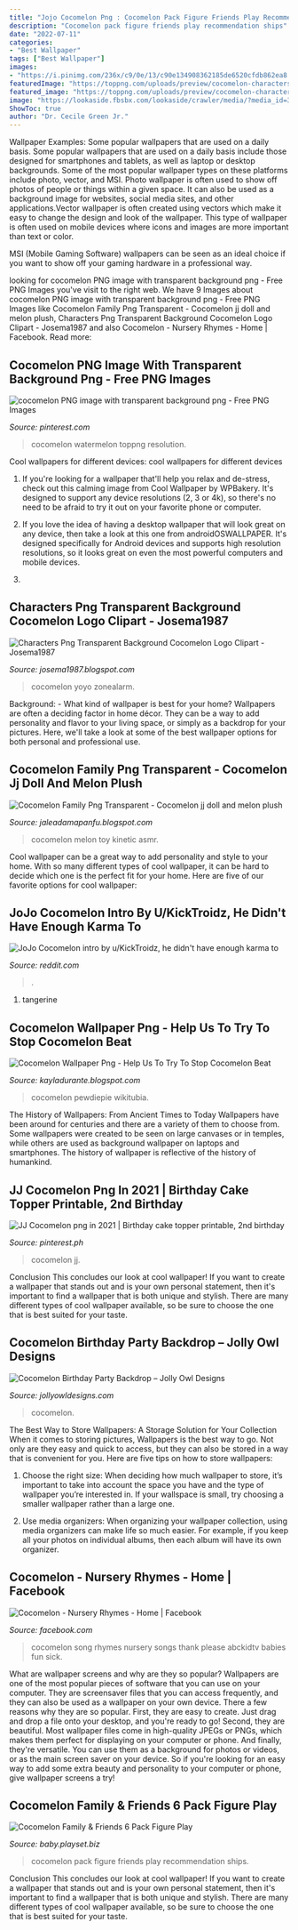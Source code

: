 ```yaml
---
title: "Jojo Cocomelon Png : Cocomelon Pack Figure Friends Play Recommendation Ships"
description: "Cocomelon pack figure friends play recommendation ships"
date: "2022-07-11"
categories:
- "Best Wallpaper"
tags: ["Best Wallpaper"]
images:
- "https://i.pinimg.com/236x/c9/0e/13/c90e134908362185de6520cfdb862ea8.jpg?nii=t"
featuredImage: "https://toppng.com/uploads/preview/cocomelon-characters-png-11606710806ggqwqssfyz.png"
featured_image: "https://toppng.com/uploads/preview/cocomelon-characters-png-11606710806ggqwqssfyz.png"
image: "https://lookaside.fbsbx.com/lookaside/crawler/media/?media_id=392770897972071"
ShowToc: true
author: "Dr. Cecile Green Jr."
---
```



Wallpaper Examples: Some popular wallpapers that are used on a daily basis.
Some popular wallpapers that are used on a daily basis include those designed for smartphones and tablets, as well as laptop or desktop backgrounds. Some of the most popular wallpaper types on these platforms include photo, vector, and MSI. 
Photo wallpaper is often used to show off photos of people or things within a given space. It can also be used as a background image for websites, social media sites, and other applications.Vector wallpaper is often created using vectors which make it easy to change the design and look of the wallpaper. This type of wallpaper is often used on mobile devices where icons and images are more important than text or color. 

MSI (Mobile Gaming Software) wallpapers can be seen as an ideal choice if you want to show off your gaming hardware in a professional way.

	

		
looking for cocomelon PNG image with transparent background png - Free PNG Images you've visit to the right web. We have 9 Images about cocomelon PNG image with transparent background png - Free PNG Images like Cocomelon Family Png Transparent - Cocomelon jj doll and melon plush, Characters Png Transparent Background Cocomelon Logo Clipart - Josema1987 and also Cocomelon - Nursery Rhymes - Home | Facebook. Read more:
		
    
## Cocomelon PNG Image With Transparent Background Png - Free PNG Images

<img loading=lazy src="https://i.pinimg.com/236x/c9/0e/13/c90e134908362185de6520cfdb862ea8.jpg?nii=t" onerror="this.onerror=null;this.src='https://tse3.mm.bing.net/th?id=OIP.vRMi2LHWzQMHYN1UwfvO6AAAAA&amp;pid=15.1';" alt="cocomelon PNG image with transparent background png - Free PNG Images">

_Source: pinterest.com_

>cocomelon watermelon toppng resolution. 

	

Cool wallpapers for different devices:
cool wallpapers for different devices 

1. If you're looking for a wallpaper that'll help you relax and de-stress, check out this calming image from Cool Wallpaper by WPBakery. It's designed to support any device resolutions (2, 3 or 4k), so there's no need to be afraid to try it out on your favorite phone or computer.

2. If you love the idea of having a desktop wallpaper that will look great on any device, then take a look at this one from androidOSWALLPAPER. It's designed specifically for Android devices and supports high resolution resolutions, so it looks great on even the most powerful computers and mobile devices.

3.

    
## Characters Png Transparent Background Cocomelon Logo Clipart - Josema1987

<img loading=lazy src="https://toppng.com/uploads/preview/cocomelon-characters-png-11606710806ggqwqssfyz.png" onerror="this.onerror=null;this.src='https://tse2.mm.bing.net/th?id=OIP.TgJfNXe5QiFzFdttY69kPwHaHk&amp;pid=15.1';" alt="Characters Png Transparent Background Cocomelon Logo Clipart - Josema1987">

_Source: josema1987.blogspot.com_

>cocomelon yoyo zonealarm. 

	

Background: - What kind of wallpaper is best for your home?
Wallpapers are often a deciding factor in home décor. They can be a way to add personality and flavor to your living space, or simply as a backdrop for your pictures. Here, we'll take a look at some of the best wallpaper options for both personal and professional use.

    
## Cocomelon Family Png Transparent - Cocomelon Jj Doll And Melon Plush

<img loading=lazy src="https://pbs.twimg.com/profile_images/1146346677965475841/dP4xCdzD.png" onerror="this.onerror=null;this.src='https://tse2.mm.bing.net/th?id=OIP.64NkHL0v9Mk5TDbfNgibPwHaHa&amp;pid=15.1';" alt="Cocomelon Family Png Transparent - Cocomelon jj doll and melon plush">

_Source: jaleadamapanfu.blogspot.com_

>cocomelon melon toy kinetic asmr. 

	

Cool wallpaper can be a great way to add personality and style to your home. With so many different types of cool wallpaper, it can be hard to decide which one is the perfect fit for your home. Here are five of our favorite options for cool wallpaper: 

    
## JoJo Cocomelon Intro By U/KickTroidz, He Didn&#039;t Have Enough Karma To

<img loading=lazy src="https://external-preview.redd.it/qFFJP_FNXal9QKpPGp_DJY61eOqH9KGA-Y4aAPS909Q.png?format=pjpg&amp;auto=webp&amp;s=898983a304f7846b02646630583984c153a6348a" onerror="this.onerror=null;this.src='https://tse3.mm.bing.net/th?id=OIP.0F2raucMUH-_qrVitmYd1wHaEK&amp;pid=15.1';" alt="JoJo Cocomelon intro by u/KickTroidz, he didn&#039;t have enough karma to">

_Source: reddit.com_

>. 

	

1. tangerine 

    
## Cocomelon Wallpaper Png - Help Us To Try To Stop Cocomelon Beat

<img loading=lazy src="https://i.pinimg.com/originals/7e/ae/57/7eae57625682a3375ab058825904e165.png" onerror="this.onerror=null;this.src='https://tse3.mm.bing.net/th?id=OIP.6y3MP8Lp6Z7eEcYTntZaEQAAAA&amp;pid=15.1';" alt="Cocomelon Wallpaper Png - Help Us To Try To Stop Cocomelon Beat">

_Source: kayladurante.blogspot.com_

>cocomelon pewdiepie wikitubia. 

	

The History of Wallpapers: From Ancient Times to Today
Wallpapers have been around for centuries and there are a variety of them to choose from. Some wallpapers were created to be seen on large canvases or in temples, while others are used as background wallpaper on laptops and smartphones. The history of wallpaper is reflective of the history of humankind.

    
## JJ Cocomelon Png In 2021 | Birthday Cake Topper Printable, 2nd Birthday

<img loading=lazy src="https://i.pinimg.com/736x/bc/c8/52/bcc852e8292e9e82c588c3355c50b9a2.jpg" onerror="this.onerror=null;this.src='https://tse4.mm.bing.net/th?id=OIP.9Rx55ij06fmsIu3u3gb9qwHaHa&amp;pid=15.1';" alt="JJ Cocomelon png in 2021 | Birthday cake topper printable, 2nd birthday">

_Source: pinterest.ph_

>cocomelon jj. 

	

Conclusion
This concludes our look at cool wallpaper! If you want to create a wallpaper that stands out and is your own personal statement, then it's important to find a wallpaper that is both unique and stylish. There are many different types of cool wallpaper available, so be sure to choose the one that is best suited for your taste.

    
## Cocomelon Birthday Party Backdrop – Jolly Owl Designs

<img loading=lazy src="https://cdn.shopify.com/s/files/1/0267/5094/3307/products/Cocomelon_1024x1024@2x.jpg?v=1594461714" onerror="this.onerror=null;this.src='https://tse2.mm.bing.net/th?id=OIP.S-1a5vdWy2RDFqnibCz9wwHaGL&amp;pid=15.1';" alt="Cocomelon Birthday Party Backdrop – Jolly Owl Designs">

_Source: jollyowldesigns.com_

>cocomelon. 

	

The Best Way to Store Wallpapers: A Storage Solution for Your Collection
When it comes to storing pictures, Wallpapers is the best way to go. Not only are they easy and quick to access, but they can also be stored in a way that is convenient for you. Here are five tips on how to store wallpapers:
1) Choose the right size: When deciding how much wallpaper to store, it’s important to take into account the space you have and the type of wallpaper you’re interested in. If your wallspace is small, try choosing a smaller wallpaper rather than a large one.

2) Use media organizers: When organizing your wallpaper collection, using media organizers can make life so much easier. For example, if you keep all your photos on individual albums, then each album will have its own organizer.

    
## Cocomelon - Nursery Rhymes - Home | Facebook

<img loading=lazy src="https://lookaside.fbsbx.com/lookaside/crawler/media/?media_id=392770897972071" onerror="this.onerror=null;this.src='https://tse4.mm.bing.net/th?id=OIP.easuFR_7LUtxi3dgH3C1CQHaEK&amp;pid=15.1';" alt="Cocomelon - Nursery Rhymes - Home | Facebook">

_Source: facebook.com_

>cocomelon song rhymes nursery songs thank please abckidtv babies fun sick. 

	

What are wallpaper screens and why are they so popular?
Wallpapers are one of the most popular pieces of software that you can use on your computer. They are screensaver files that you can access frequently, and they can also be used as a wallpaper on your own device. There a few reasons why they are so popular. First, they are easy to create. Just drag and drop a file onto your desktop, and you're ready to go! Second, they are beautiful. Most wallpaper files come in high-quality JPEGs or PNGs, which makes them perfect for displaying on your computer or phone. And finally, they're versatile. You can use them as a background for photos or videos, or as the main screen saver on your device. So if you're looking for an easy way to add some extra beauty and personality to your computer or phone, give wallpaper screens a try!

    
## Cocomelon Family &amp; Friends 6 Pack Figure Play

<img loading=lazy src="https://images.playset.biz/l-m/cocomelon-family-and-friend-6-pack-figure-v-2733514825.jpg" onerror="this.onerror=null;this.src='https://tse2.mm.bing.net/th?id=OIP.883cJfTosOe_JTO23RrKfwAAAA&amp;pid=15.1';" alt="Cocomelon Family &amp; Friends 6 Pack Figure Play">

_Source: baby.playset.biz_

>cocomelon pack figure friends play recommendation ships. 

	

Conclusion
This concludes our look at cool wallpaper! If you want to create a wallpaper that stands out and is your own personal statement, then it's important to find a wallpaper that is both unique and stylish. There are many different types of cool wallpaper available, so be sure to choose the one that is best suited for your taste.

